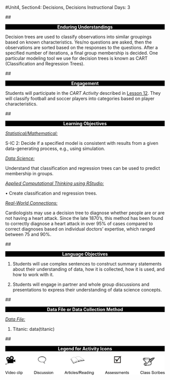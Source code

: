 #Unit4, Section4: Decisions, Decisions
Instructional Days: 3

##<p style="background: black; color: white; text-align: center;">**Enduring Understandings**</p>
Decision trees are used to classify observations into similar groupings based on known characteristics. Yes/no questions are asked, then the observations are sorted based on the responses to the questions. After a specified number of iterations, a final group membership is decided. One particular modeling tool we use for decision trees is known as CART (Classification and Regression Trees).

##<p style="background: black; color: white; text-align: center;">**Engagement**</p>
Students will participate in the *CART Activity* described in [Lesson 12](lesson12.md). They will classify football and soccer players into categories based on player characteristics.

##<p style="background: black; color: white; text-align: center;">**Learning Objectives**</p>
<ins>*Statistical/Mathematical:*</ins>

S-IC 2: Decide if a specified model is consistent with results from a given data-generating process, e.g., using simulation.

<ins>*Data Science:*</ins>

Understand that classification and regression trees can be used to predict membership in groups.

<ins>*Applied Computational Thinking using RStudio:*</ins>

• Create classification and regression trees.

<ins>*Real-World Connections:*</ins>

Cardiologists may use a decision tree to diagnose whether people are or are not having a heart attack. Since the late 1870’s, this method has been found to correctly diagnose a heart attack in over 95% of cases compared to correct diagnoses based on individual doctors’ expertise, which ranged between 75 and 90%.

##<p style="background: black; color: white; text-align: center;">**Language Objectives**</p>
1. Students will use complex sentences to construct summary statements about their understanding of data, how it is collected, how it is used, and how to work with it.

2. Students will engage in partner and whole group discussions and presentations to express their understanding of data science concepts.

##<p style="background: black; color: white; text-align: center;">**Data File or Data Collection Method**</p>
<ins>*Data File:*</ins>

1. Titanic: data(titanic)

##<p style="background: black; color: white; text-align: center;">**Legend for Activity Icons**</p>
![legend](../img/legend.png)